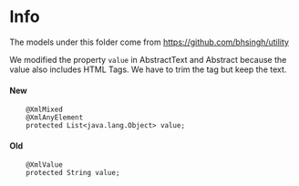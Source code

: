 # Info

The models under this folder come from https://github.com/bhsingh/utility

We modified the property `value` in AbstractText and Abstract because the value also includes HTML Tags. We have to trim the tag but keep the text.

#### New

```new
    @XmlMixed
    @XmlAnyElement
    protected List<java.lang.Object> value;
```

#### Old

```old
    @XmlValue
    protected String value;
```
